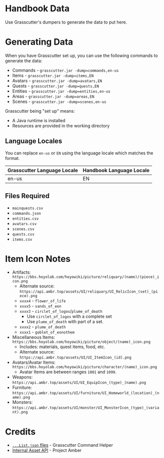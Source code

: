 # Handbook Data
Use Grasscutter's dumpers to generate the data to put here.

# Generating Data

When you have Grasscutter set up, you can use the following commands to generate the data:
- Commands - `grasscutter.jar -dump=commands,en-us`
- Items - `grasscutter.jar -dump=items,EN`
- Avatars - `grasscutter.jar -dump=avatars,EN`
- Quests - `grasscutter.jar -dump=quests,EN`
- Entities - `grasscutter.jar -dump=entities,en-us`
- Areas - `grasscutter.jar -dump=areas,EN`
- Scenes - `grasscutter.jar -dump=scenes,en-us`

Grasscutter being "set up" means:
- A Java runtime is installed
- Resources are provided in the working directory

## Language Locales

You can replace `en-us` or `EN` using the language locale which matches the format.

| Grasscutter Language Locale | Handbook Language Locale |
|-----------------------------|--------------------------|
| en-us                       | EN                       |


## Files Required
- `mainquests.csv`
- `commands.json`
- `entities.csv`
- `avatars.csv`
- `scenes.csv`
- `quests.csv`
- `items.csv`

# Item Icon Notes
- Artifacts: `https://bbs.hoyolab.com/hoyowiki/picture/reliquary/(name)/(piece)_icon.png`
  - Alternate source: `https://api.ambr.top/assets/UI/reliquary/UI_RelicIcon_(set)_(piece).png`
  - `xxxx4` - `flower_of_life`
  - `xxxx5` - `sands_of_eon`
  - `xxxx3` - `circlet_of_logos`/`plume_of_death`
    - Use `circlet_of_logos` with a complete set
    - Use `plume_of_death` with part of a set.
  - `xxxx2` - `plume_of_death`
  - `xxxx1` - `goblet_of_eonothem`
- Miscellaneous Items: `https://bbs.hoyolab.com/hoyowiki/picture/object/(name)_icon.png`
  - Includes: materials, quest items, food, etc.
  - Alternate source: `https://api.ambr.top/assets/UI/UI_ItemIcon_(id).png`
- Avatars/Avatar Items: `https://bbs.hoyolab.com/hoyowiki/picture/character/(name)_icon.png`
  - Avatar Items are between ranges `1001` and `1099`.
- Weapons: `https://api.ambr.top/assets/UI/UI_EquipIcon_(type)_(name).png`
- Furniture: `https://api.ambr.top/assets/UI/furniture/UI_Homeworld_(location)_(name).png`
- Monsters: `https://api.ambr.top/assets/UI/monster/UI_MonsterIcon_(type)_(variant).png`

# Credits
- [`...List.json` files](https://raw.githubusercontent.com/Dituon/grasscutter-command-helper/main/data/en-US) - Grasscutter Command Helper
- [Internal Asset API](https://ambr.top) - Project Amber
